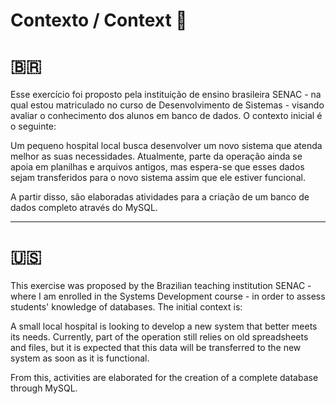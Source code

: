 # Contexto / Context 💭

# 🇧🇷
Esse exercício foi proposto pela instituição de ensino brasileira SENAC - na qual estou matriculado no curso de Desenvolvimento de Sistemas - visando avaliar o conhecimento dos alunos em banco de dados. O contexto inicial é o seguinte:

Um pequeno hospital local busca desenvolver um novo sistema que atenda melhor as suas necessidades. Atualmente, parte da operação ainda se apoia em planilhas e arquivos antigos, mas espera-se que esses dados sejam transferidos para o novo sistema assim que ele estiver funcional.

A partir disso, são elaboradas atividades para a criação de um banco de dados completo através do MySQL.

-----------------------------------------------------------------------------------------------------------------------------------------------------------

# 🇺🇸
This exercise was proposed by the Brazilian teaching institution SENAC - where I am enrolled in the Systems Development course - in order to assess students' knowledge of databases. The initial context is:

A small local hospital is looking to develop a new system that better meets its needs. Currently, part of the operation still relies on old spreadsheets and files, but it is expected that this data will be transferred to the new system as soon as it is functional.

From this, activities are elaborated for the creation of a complete database through MySQL.
